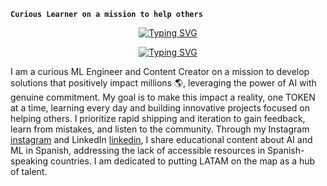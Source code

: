 **`Curious Learner on a mission to help others`**
<p align="center">
  <!-- Name Section -->
  <a href="https://git.io/typing-svg"><img src="https://readme-typing-svg.demolab.com?font=Impact&duration=5001&pause=900&color=5BBFFFFF&center=true&vCenter=true&repeat=false&width=300&lines=Tomas+Baron+Galvis" alt="Typing SVG" /></a>
</p> 
<!-- Facts Section -->
<p align="center">
  <a href="https://git.io/typing-svg"><img src="https://readme-typing-svg.demolab.com?font=Impact&duration=5001&pause=900&color=5BBFFFFF&center=true&vCenter=true&width=300&lines=Data+Scientist+and+ML+Engineer+;Always+Striving+to+improve+daily+;Contet+Creator+for+LATAM" alt="Typing SVG" /></a> 
</p>
<!-- Social section -->
<p align="center">
   <i class="ci ci-instagram ci-2x"></i>
   <i class="ci ci-linkedin ci-md"></i>
   <i class="ci ci-twitter ci-md"></i>

</p>

I am a curious ML Engineer and Content Creator on a mission to develop solutions that positively impact millions 🌎, leveraging the power of AI with genuine commitment. My goal is to make this impact a reality, one TOKEN at a time, learning every day and building innovative projects focused on helping others. I prioritize rapid shipping and iteration to gain feedback, learn from mistakes, and listen to the community. Through my Instagram [instagram] and LinkedIn [linkedin], I share educational content about AI and ML in Spanish, addressing the lack of accessible resources in Spanish-speaking countries. I am dedicated to putting LATAM on the map as a hub of talent.


[instagram]: https://www.instagram.com/t0mas_baron_/
[linkedin]: https://www.linkedin.com/in/tomasbaron/
